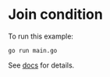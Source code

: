# Join condition

To run this example:

```shell
go run main.go
```

See [docs](https://bun.uptrace.dev/guide/relations.html#many-to-many-relation) for details.

